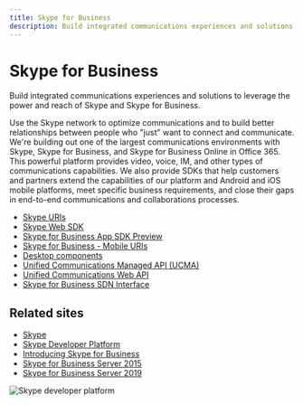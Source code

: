 ```yaml
---
title: Skype for Business
description: Build integrated communications experiences and solutions to leverage the power and reach of Skype and Skype for Business.
---
```


# Skype for Business

Build integrated communications experiences and solutions to leverage the power and reach of Skype and Skype for Business.

Use the Skype network to optimize communications and to build better relationships between people who "just" want to connect and communicate. We're building out one of the largest communications environments with Skype, Skype for Business, and Skype for Business Online in Office 365. This powerful platform provides video, voice, IM, and other types of communications capabilities. We also provide SDKs that help customers and partners extend the capabilities of our platform and Android and iOS mobile platforms, meet specific business requirements, and close their gaps in end-to-end communications and collaborations processes.

- [Skype URIs](/skype-sdk/skypeuris/skypeuris)
- [Skype Web SDK](WebSDK/docs/SkypeWebSDK.md)
- [Skype for Business App SDK Preview](AppSDK/SkypeAppSDK.md)
- [Skype for Business - Mobile URIs](Skype-For-Business-Uris/SfBMobileURI.md)
- [Desktop components](/lync/desktop/lync-2013-sdk-documentation)
- [Unified Communications Managed API (UCMA)](/skype-sdk/ucma/unified-communications-managed-api-ucma-5-0-sdk-documentation)
- [Unified Communications Web API](ucwa/UnifiedCommunicationsWebAPI2_0.md)
- [Skype for Business SDN Interface](SDN/articles/skype-for-business-sdn-interface.md)

## Related sites

- [Skype](https://www.skype.com/en/)
- [Skype Developer Platform](/skype-sdk/skypedeveloperplatform.md)
- [Introducing Skype for Business](https://www.skype.com/en/blogs/)
- [Skype for Business Server 2015](/SkypeForBusiness/skype-for-business-server-2015)
- [Skype for Business Server 2019](/SkypeForBusiness/skype-for-business-server-2019)

![Skype developer platform](images/skype.png)
